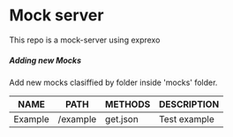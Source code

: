 # Mock server

This repo is a mock-server using exprexo


##### Adding new Mocks

Add new mocks clasiffied by folder inside 'mocks' folder.

|         NAME        |           PATH             |  METHODS  | DESCRIPTION |
| --------------------| ---------------------------| ----------|-------------|
| Example             | /example                   | get.json  | Test example|
